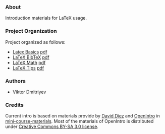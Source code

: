 ### About

Introduction materials for LaTeX usage.

### Project Organization

Project organized as follows:

* [Latex Basics](LaTeX_Basics) [pdf](LaTeX_Basics/basicsOfLatex.pdf)
* [LaTeX BibTeX](LaTeX_BibTeX) [pdf](LaTeX_BibTeX/bibtexInLatex.pdf)
* [LaTeX Math](LaTeX_Math) [pdf](LaTeX_Math/mathInLatex.pdf)
* [LaTeX Tips](LaTeX_Tips) [pdf](LaTeX_Tips/tipsForLatex.pdf)


### Authors

* Viktor Dmitriyev

### Credits

Current intro is based on materials provide by [David Diez](https://www.openintro.org/about.php) and [OpenIntro](https://www.openintro.org/index.php) in [mini-course-materials](https://github.com/OpenIntroOrg/mini-course-materials). Most of the materials of OpenIntro is distributed under [Creative Commons BY-SA 3.0 license](https://www.openintro.org/license.php).
